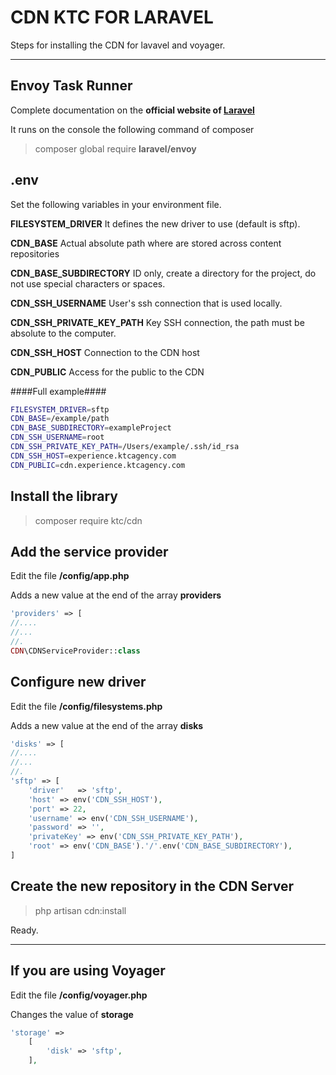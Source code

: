 CDN KTC FOR LARAVEL
===================


Steps for installing the CDN for lavavel and voyager.

----------

Envoy Task Runner
-------------
Complete documentation on the **official website of  [Laravel][001]**

 [001]: https://laravel.com/docs/5.5/envoy


It runs on the console the following command of composer
> composer global require **laravel/envoy**

.env
-------------
Set the following variables in your environment file.

**FILESYSTEM_DRIVER**
It defines the new driver to use (default is sftp).

**CDN_BASE**
Actual absolute path where are stored across content repositories

**CDN_BASE_SUBDIRECTORY**
ID only, create a directory for the project, do not use special characters or spaces.

**CDN_SSH_USERNAME**
User's ssh connection that is used locally.

**CDN_SSH_PRIVATE_KEY_PATH**
Key SSH connection, the path must be absolute to the computer.

**CDN_SSH_HOST**
Connection to the CDN host

**CDN_PUBLIC**
Access for the public to the CDN

####Full example####

```bash
FILESYSTEM_DRIVER=sftp
CDN_BASE=/example/path
CDN_BASE_SUBDIRECTORY=exampleProject
CDN_SSH_USERNAME=root
CDN_SSH_PRIVATE_KEY_PATH=/Users/example/.ssh/id_rsa
CDN_SSH_HOST=experience.ktcagency.com
CDN_PUBLIC=cdn.experience.ktcagency.com
```

Install the library 
-------------

> composer require ktc/cdn

Add the service provider
-------------

Edit the file **/config/app.php** 

Adds a new value at the end of the array **providers**

```php
'providers' => [
//....
//...
//.
CDN\CDNServiceProvider::class
```

Configure new driver
-------------

Edit the file **/config/filesystems.php** 

Adds a new value at the end of the array **disks**

```php
'disks' => [
//....
//...
//.
'sftp' => [
	'driver'   => 'sftp',
	'host' => env('CDN_SSH_HOST'),
	'port' => 22,
	'username' => env('CDN_SSH_USERNAME'),
	'password' => '',
	'privateKey' => env('CDN_SSH_PRIVATE_KEY_PATH'),
	'root' => env('CDN_BASE').'/'.env('CDN_BASE_SUBDIRECTORY'),
]
```

Create the new repository in the CDN Server
-------------

> php artisan cdn:install


Ready.

----


If you are using Voyager
-------------

Edit the file **/config/voyager.php** 

Changes the value of **storage** 

```php
'storage' => 
	[
		'disk' => 'sftp',
	],
```